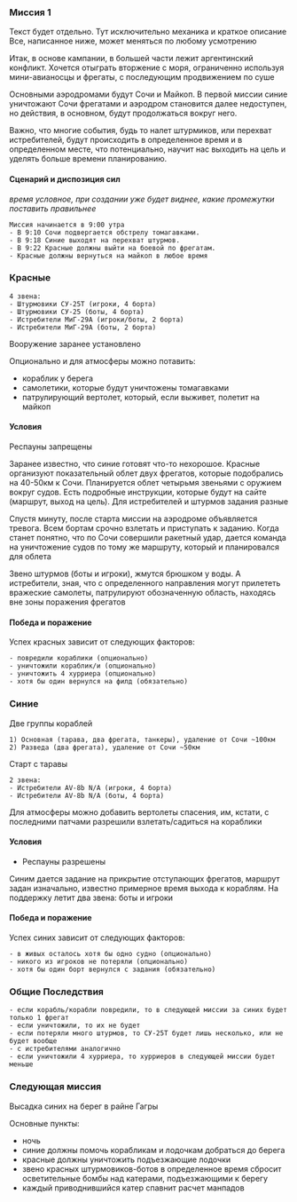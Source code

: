 ### Миссия 1

Текст будет отдельно. Тут исключительно механика и краткое описание
Все, написанное ниже, может меняться по любому усмотрению

Итак, в основе кампании, в большей части лежит аргентинский конфликт.
Хочется отыграть вторжение с моря, ограниченно используя мини-авианосцы и фрегаты, с последующим продвижением по суше

Основными аэродромами будут Сочи и Майкоп.
В первой миссии синие уничтожают Сочи фрегатами и аэродром становится далее недоступен, 
но действия, в основном, будут продолжаться вокруг него.

Важно, что многие события, будь то налет штурмиков, или перехват истребителей, будут происходить в определенное время и в определенном месте, 
что потенциально, научит нас выходить на цель и уделять больше времени планированию.

#### Сценарий и диспозиция сил

_время условное, при создании уже будет виднее, какие промежутки поставить правильнее_

```
Миссия начинается в 9:00 утра
- В 9:10 Сочи подвергается обстрелу томагавками.
- В 9:18 Синие выходят на перехват штурмов.
- В 9:22 Красные должны выйти на боевой по фрегатам.
- Красные должны вернуться на майкоп в любое время
```

### Красные

```
4 звена:
- Штурмовики СУ-25Т (игроки, 4 борта)
- Штурмовики СУ-25 (боты, 4 борта)
- Истребители МиГ-29А (игроки/боты, 2 борта)
- Истребители МиГ-29А (боты, 2 борта)
```

Вооружение заранее установлено

Опционально и для атмосферы можно потавить:
- кораблик у берега
- самолетики, которые будут уничтожены томагавками
- патрулирующий вертолет, который, если выживет, полетит на майкоп

#### Условия

Респауны запрещены

Заранее известно, что синие готовят что-то нехорошое.
Красные организуют показательный облет двух фрегатов, которые подобрались на 40-50км к Сочи.
Планируется облет четырьмя звеньями с оружием вокруг судов.
Есть подробные инструкции, которые будут на сайте (маршрут, выход на цель). Для истребителей и штурмов задания разные

Спустя минуту, после старта миссии на аэродроме объявляется тревога. Всем бортам срочно взлетать и приступать к заданию.
Когда станет понятно, что по Сочи совершили ракетный удар, дается команда на уничтожение судов по тому же маршруту, который и планировался для облета

Звено штурмов (боты и игроки), жмутся брюшком у воды. А истребители, зная, что с определенного направления могут прилететь вражеские самолеты, патрулируют обозначенную область, находясь вне зоны поражения фрегатов

#### Победа и поражение
Успех красных зависит от следующих факторов:
```
- повредили кораблики (опционально)
- уничтожили кораблик/и (опционально)
- уничтожить 4 хурриера (опционально)
- хотя бы один вернулся на филд (обязательно)
```


### Синие

Две группы кораблей
```
1) Основная (тарава, два фрегата, танкеры), удаление от Сочи ~100км
2) Разведа (два фрегата), удаление от Сочи ~50км
```

Старт с таравы
```
2 звена:
- Истребители AV-8b N/A (игроки, 4 борта)
- Истребители AV-8b N/A (боты, 4 борта)
```

Для атмосферы можно добавить вертолеты спасения, им, кстати, с последними патчами разрешили взлетать/садиться на кораблики

#### Условия

- Респауны разрешены

Синим дается задание на прикрытие отступающих фрегатов, маршрут задан изначально, известно примерное время выхода к кораблям.
На поддержку летит два звена: боты и игроки

#### Победа и поражение

Успех синих зависит от следующих факторов:
```
- в живых осталось хотя бы одно судно (опционально)
- никого из игроков не потеряли (опционально)
- хотя бы один борт вернулся с задания (обязательно)
```


### Общие Последствия
```
- если корабль/корабли повредили, то в следующей миссии за синих будет только 1 фрегат
- если уничтожили, то их не будет
- если потеряли много штурмов, то СУ-25Т будет лишь несколько, или не будет вообще
- с истребителями аналогично
- если уничтожили 4 хурриера, то хурриеров в следующей миссии будет меньше
```

### Следующая миссия

Высадка синих на берег в райне Гагры

Основные пункты:
- ночь
- синие должны помочь корабликам и лодочкам добраться до берега
- красные должны уничтожить подъезжающие лодочки
- звено красных штурмовиков-ботов в определенное время сбросит осветительные бомбы над катерами, подъезжающими к берегу
- каждый приводнившийся катер спавнит расчет манпадов
